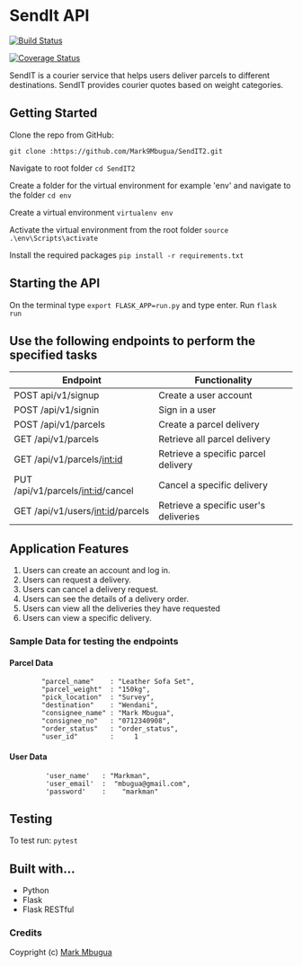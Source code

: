 # SendIt API

[![Build Status](https://travis-ci.org/Mark9Mbugua/SendIT2.svg?branch=ch-add-travisci-%23161952570)](https://travis-ci.org/Mark9Mbugua/SendIT2)

[![Coverage Status](https://coveralls.io/repos/github/Mark9Mbugua/SendIT2/badge.svg?branch=bg-coveralls-not-working-%23161997634)](https://coveralls.io/github/Mark9Mbugua/SendIT2?branch=bg-coveralls-not-working-%23161997634)

SendIT is a courier service that helps users deliver parcels to different destinations. SendIT provides courier quotes based on weight categories.


## Getting Started
Clone the repo from GitHub:
    
    git clone :https://github.com/Mark9Mbugua/SendIT2.git

Navigate to root folder
    `cd SendIT2`

Create a folder for the virtual environment for example 'env' and navigate to the folder
    `cd env`

Create a virtual environment
    `virtualenv env`

Activate the virtual environment from the root folder
    `source .\env\Scripts\activate`

Install the required packages
    `pip install -r requirements.txt`

## Starting the API

On the terminal type `export FLASK_APP=run.py` and type enter. Run `flask run`

## Use the following endpoints to perform the specified tasks
		 
| 	Endpoint                              | Functionality                                                  
| ----------------------------------------| -----------------------------------------------|
| POST api/v1/signup                      | Create a user account                          |          
| POST /api/v1/signin                     | Sign in a user                                 |
| POST /api/v1/parcels                    | Create a parcel delivery                       |
| GET /api/v1/parcels                     | Retrieve all parcel delivery                   | 
| GET /api/v1/parcels/<int:id>            | Retrieve a specific parcel delivery            |
|PUT /api/v1/parcels/<int:id>/cancel	  | Cancel a specific delivery                     |
|GET /api/v1/users/<int:id>/parcels       | Retrieve a specific user's deliveries          |


## Application Features

1. Users can create an account and log in.
2. Users can request a delivery.
3. Users can cancel a delivery request.
4. Users can see the details of a delivery order.
5. Users can view all the deliveries they have requested
6. Users can view a specific delivery.

### Sample Data for testing the endpoints

#### Parcel Data
            
            "parcel_name" 	 : "Leather Sofa Set",
			"parcel_weight"  : "150kg",
			"pick_location"  : "Survey",
			"destination" 	 : "Wendani",
			"consignee_name" : "Mark Mbugua",
			"consignee_no"   : "0712340908",
			"order_status"   : "order_status",
            "user_id"        :     1   

#### User Data
            
             'user_name'   : "Markman",
             'user_email'  :  "mbugua@gmail.com",
             'password'    :    "markman"      
                                                
## Testing

To test run: `pytest`

## Built with...

* Python
* Flask
* Flask RESTful

### Credits
Coypright (c) [Mark Mbugua](https://github.com/Mark9Mbugua)